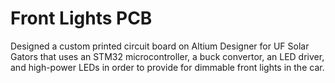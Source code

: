 # Front Lights PCB
Designed a custom printed circuit board on Altium Designer for UF Solar Gators that uses an STM32 microcontroller, a buck convertor, an LED driver, and high-power LEDs in order to provide for dimmable front lights in the car.
